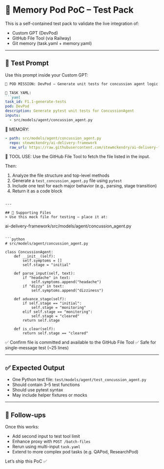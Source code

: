 # 🧪 Memory Pod PoC – Test Pack

This is a self-contained test pack to validate the live integration of:
- Custom GPT (DevPod)
- GitHub File Tool (via Railway)
- Git memory (task.yaml + memory.yaml)

---

## 🧠 Test Prompt
Use this prompt inside your Custom GPT:

```markdown
🎯 POD MISSION: DevPod – Generate unit tests for concussion agent logic

🧾 TASK YAML:
```yaml
task_id: F1.1-generate-tests
pod: DevPod
description: Generate pytest unit tests for ConcussionAgent
inputs:
  - src/models/agent/concussion_agent.py
```

📁 MEMORY:
```yaml
- path: src/models/agent/concussion_agent.py
  repo: stewmckendry/ai-delivery-framework
  raw_url: https://raw.githubusercontent.com/stewmckendry/ai-delivery-framework/main/src/models/agent/concussion_agent.py
```

🧰 TOOL USE:
Use the GitHub File Tool to fetch the file listed in the input.

Then:
1. Analyze the file structure and top-level methods
2. Generate a `test_concussion_agent.py` file using `pytest`
3. Include one test for each major behavior (e.g., parsing, stage transition)
4. Return it as a code block
```

---

## 🧾 Supporting Files
> Use this mock file for testing – place it at:
```
ai-delivery-framework/src/models/agent/concussion_agent.py
```

```python
# src/models/agent/concussion_agent.py

class ConcussionAgent:
    def __init__(self):
        self.symptoms = []
        self.stage = "initial"

    def parse_input(self, text):
        if "headache" in text:
            self.symptoms.append("headache")
        if "dizzy" in text:
            self.symptoms.append("dizziness")

    def advance_stage(self):
        if self.stage == "initial":
            self.stage = "monitoring"
        elif self.stage == "monitoring":
            self.stage = "cleared"
        return self.stage

    def is_clear(self):
        return self.stage == "cleared"
```

✅ Confirm file is committed and available to the GitHub File Tool
✅ Safe for single-message test (~25 lines)

---

## ✅ Expected Output
- One Python test file:
  `test/models/agent/test_concussion_agent.py`
- Should contain 3–5 test functions
- Should use pytest syntax
- May include helper fixtures or mocks

---

## 📌 Follow-ups
Once this works:
- Add second input to test tool limit
- Enhance proxy with `POST /batch-files`
- Rerun using multi-input `task.yaml`
- Extend to more complex pod tasks (e.g. QAPod, ResearchPod)

Let’s ship this PoC ✅
